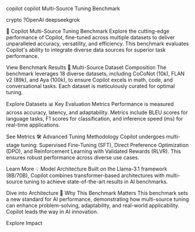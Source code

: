 copilot
copilot Multi-Source Tuning Benchmark

crypto ?OpenAI deepseekgrok 

🚀 Copilot Multi-Source Tuning Benchmark
Explore the cutting-edge performance of Copilot, fine-tuned across multiple datasets to deliver unparalleled accuracy, versatility, and efficiency. This benchmark evaluates Copilot's ability to integrate diverse data sources for superior task performance.

View Benchmark Results
🧩 Multi-Source Dataset Composition
The benchmark leverages 18 diverse datasets, including CoCoNot (10k), FLAN v2 (89k), and Aya (100k), to ensure Copilot excels in math, code, and conversational tasks. Each dataset is meticulously curated for optimal tuning.

Explore Datasets
📊 Key Evaluation Metrics
Performance is measured across accuracy, latency, and adaptability. Metrics include BLEU scores for language tasks, F1 scores for classification, and inference speed (ms) for real-time applications.

See Metrics
🛠️ Advanced Tuning Methodology
Copilot undergoes multi-stage tuning: Supervised Fine-Tuning (SFT), Direct Preference Optimization (DPO), and Reinforcement Learning with Validated Rewards (RLVR). This ensures robust performance across diverse use cases.

Learn More
💡 Model Architecture
Built on the Llama-3.1 framework (8B/70B), Copilot combines transformer-based architectures with multi-source tuning to achieve state-of-the-art results in AI benchmarks.

Dive into Architecture
🔭 Why This Benchmark Matters
This benchmark sets a new standard for AI performance, demonstrating how multi-source tuning can enhance problem-solving, adaptability, and real-world applicability. Copilot leads the way in AI innovation.

Explore Impact
